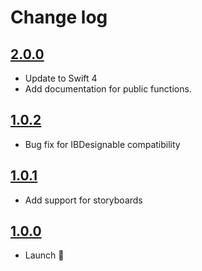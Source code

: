 # Change log

## [2.0.0](https://github.com/AlexGivens/EqualizerIndicatorView/releases/tag/2.0.0)
* Update to Swift 4
* Add documentation for public functions.

## [1.0.2](https://github.com/AlexGivens/EqualizerIndicatorView/releases/tag/1.0.2)
* Bug fix for IBDesignable compatibility

## [1.0.1](https://github.com/AlexGivens/EqualizerIndicatorView/releases/tag/1.0.1)
* Add support for storyboards

## [1.0.0](https://github.com/AlexGivens/EqualizerIndicatorView/releases/tag/1.0.0)
* Launch 🎉
